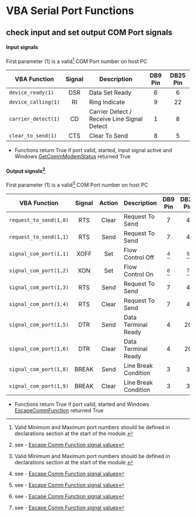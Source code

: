 # VBA Serial Port Functions

## check input and set output COM Port signals

#### Input signals


First parameter (1) is a valid[^1] COM Port number on host PC

| VBA Function                  | Signal | Description                                  | DB9 Pin | DB25 Pin |
| ------------------------------|:------:| ---------------------------------------------|:-------:|:--------:|
| `device_ready(1)`             | DSR    | Data Set Ready                               |    6    |    6     |
| `device_calling(1)`           | RI     | Ring Indicate                                |    9    |    22    |
| `carrier_detect(1)`           | CD     | Carrier Detect / Receive Line Signal Detect  |    1    |    8     |
| `clear_to_send(1)`            | CTS    | Clear To Send                                |    8    |    5     |
 
* Functions return True if port valid, started, input signal active and Windows [GetCommModemStatus](https://docs.microsoft.com/en-us/windows/win32/api/winbase/nf-winbase-getcommmodemstatus) returned True

#### Output signals[^2]

First parameter (1) is a valid[^1] COM Port number on host PC

| VBA Function                  | Signal | Action | Description                          | DB9 Pin | DB25 Pin |
| ------------------------------|:------:| :-----:|--------------------------------------|:-------:|:--------:|
| `request_to_send(1,0)`        | RTS    |  Clear | Request To Send                      |    7    |    4     |
| `request_to_send(1,1)`        | RTS    |  Send  | Request To Send                      |    7    |    4     |
| `signal_com_port(1,1)`        | XOFF   |  Set   | Flow Control Off                     |  [^2]   |   [^2]   |
| `signal_com_port(1,2)`        | XON    |  Set   | Flow Control On                      |  [^2]   |   [^2]   |
| `signal_com_port(1,3)`        | RTS    |  Send  | Request To Send                      |    7    |    4     |
| `signal_com_port(1,4)`        | RTS    |  Clear | Request To Send                      |    7    |    4     |
| `signal_com_port(1,5)`        | DTR    |  Send  | Data Terminal Ready                  |    4    |    20    |
| `signal_com_port(1,6)`        | DTR    |  Clear | Data Terminal Ready                  |    4    |    20    |
| `signal_com_port(1,8)`        | BREAK  |  Send  | Line Break Condition                 |    3    |    3     |
| `signal_com_port(1,9)`        | BREAK  |  Clear | Line Break Condition                 |    3    |    3     |

 * Functions return True if port valid, started and Windows [EscapeCommFunction](https://docs.microsoft.com/en-us/windows/win32/api/winbase/nf-winbase-escapecommfunction) returned True 

[^1]: Valid Minimum and Maximum port numbers should be defined in declarations section at the start of the module.
[^2]: see - [Escape Comm Function signal values](https://docs.microsoft.com/en-us/windows/win32/api/winbase/nf-winbase-escapecommfunction)
